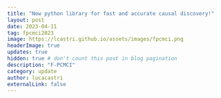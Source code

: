 ```yaml
---
title: "New python library for fast and accurate causal discovery!"
layout: post
date: 2023-04-11
tag: fpcmci2023
image: https://lcastri.github.io/assets/images/fpcmci.png
headerImage: true
updates: true
hidden: true # don't count this post in blog pagination
description: "F-PCMCI"
category: update
author: lucacastri
externalLink: false
---
```

